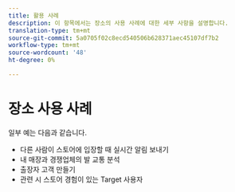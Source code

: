 ```yaml
---
title: 활용 사례
description: 이 항목에서는 장소의 사용 사례에 대한 세부 사항을 설명합니다.
translation-type: tm+mt
source-git-commit: 5a0705f02c8ecd540506b628371aec45107df7b2
workflow-type: tm+mt
source-wordcount: '48'
ht-degree: 0%

---
```



# 장소 사용 사례

일부 예는 다음과 같습니다.

* 다른 사람이 스토어에 입장할 때 실시간 알림 보내기
* 내 매장과 경쟁업체의 발 교통 분석
* 출장자 고객 만들기
* 관련 시 스토어 경험이 있는 Target 사용자
